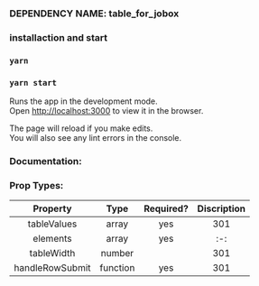 ### DEPENDENCY NAME: table_for_jobox

### installaction and start

### `yarn`

### `yarn start`

Runs the app in the development mode.<br>
Open [http://localhost:3000](http://localhost:3000) to view it in the browser.

The page will reload if you make edits.<br>
You will also see any lint errors in the console.

### Documentation:

### Prop Types:

| Property | Type  | Required?  | Discription 
| :---:    | :-:   | :-:        | :-:     
| tableValues  | array   | yes        | 301 
| elements   | array   | yes    | :-:     
| tableWidth  | number   |         | 301 
| handleRowSubmit  | function   | yes       | 301 
